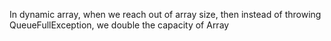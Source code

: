 In dynamic array, when we reach out of array size, then instead of throwing QueueFullException, we double the capacity of Array